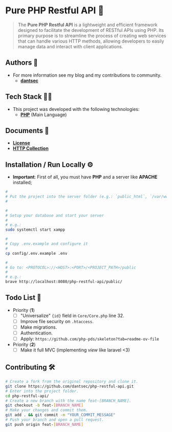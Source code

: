 # Pure PHP Restful API 🚀

> The **Pure PHP Restful API** is a lightweight and efficient framework designed to facilitate the development of RESTful APIs using PHP. Its primary purpose is to streamline the process of creating web services that can handle various HTTP methods, allowing developers to easily manage data and interact with client applications.

## Authors 👥

- For more information see my blog and my contributions to community.
  - [**dantsec**](https://www.github.com/dantsec)

## Tech Stack 🧑‍💻

- This project was developed with the following technologies:
  - [**PHP**](https://www.php.net/) (Main Language)

## Documents 📂

- [**License**](./LICENSE)
- [**HTTP Collection**](./docs/php-api-collection/)

## Installation / Run Locally ⚙️

- **Important**: First of all, you must have **PHP** and a server like **APACHE** installed;

```bash
#
# Put the project into the server folder (e.g.: `public_html`, `/var/www/html`)
#

#
# Setup your database and start your server
#
# e.g.:
sudo systemctl start xampp

#
# Copy .env.example and configure it
#
cp config/.env.example .env

#
# Go to: <PROTOCOL>://<HOST>:<PORT>/<PROJECT_PATH>/public
#
# e.g.:
brave http://localhost:8080/php-restful-api/public/
```

## Todo List 📌

- Priority (**1**)
    - [ ] "Universalize" `{id}` field in `Core/Core.php` line 32.
    - [ ] Improve file security on `.htaccess`.
    - [ ] Make migrations.
    - [ ] Authentication.
    - [ ] Apply: `https://github.com/php-pds/skeleton?tab=readme-ov-file`
- Priority (**2**)
    - [ ] Make it full MVC (implementing _view_ like laravel <3)

## Contributing 🛠️

```bash
# Create a fork from the original repository and clone it.
git clone https://github.com/dantsec/php-restful-api.git
# Enter into the project folder.
cd php-restful-api/
# Create a new branch with the name feat-[BRANCH_NAME].
git checkout -b feat-[BRANCH_NAME]
# Make your changes and commit them.
git add . && git commit -m "YOUR_COMMIT_MESSAGE"
# Push your branch and open a pull request.
git push origin feat-[BRANCH_NAME]
```
